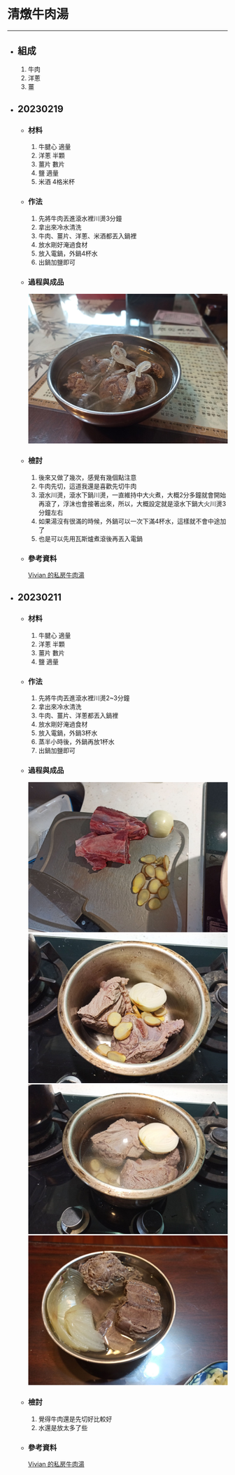 # 清燉牛肉湯
---
+ ## 組成
  1. 牛肉
  2. 洋蔥
  3. 薑


+ ## 20230219
  + ### 材料
    1. 牛腱心 適量
    2. 洋蔥 半顆
    3. 薑片 數片
    4. 鹽  適量
    5. 米酒 4格米杯
  
  + ### 作法
    1. 先將牛肉丟進滾水裡川燙3分鐘
    2. 拿出來冷水清洗
    3. 牛肉、薑片、洋蔥、米酒都丟入鍋裡
    4. 放水剛好淹過食材
    5. 放入電鍋，外鍋4杯水
    6. 出鍋加鹽即可
  
  + ### 過程與成品
    ![](../../Image/20230219_1.jpg)
  
  + ### 檢討
    1. 後來又做了幾次，感覺有幾個點注意
    2. 牛肉先切，這道我還是喜歡先切牛肉
    3. 滾水川燙，滾水下鍋川燙，一直維持中大火煮，大概2分多鐘就會開始再滾了，浮沫也會接著出來，所以，大概設定就是滾水下鍋大火川燙3分鐘左右
    4. 如果湯沒有很滿的時候，外鍋可以一次下滿4杯水，這樣就不會中途加了
    5. 也是可以先用瓦斯爐煮滾後再丟入電鍋
  
  + ### 參考資料
    [Vivian 的私房牛肉湯](https://youtu.be/_mFPPJGlx4M)


+ ## 20230211
  + ### 材料
    1. 牛腱心 適量
    2. 洋蔥 半顆
    3. 薑片 數片
    4. 鹽  適量
  
  + ### 作法
    1. 先將牛肉丟進滾水裡川燙2~3分鐘
    2. 拿出來冷水清洗
    3. 牛肉、薑片、洋蔥都丟入鍋裡
    4. 放水剛好淹過食材
    5. 放入電鍋，外鍋3杯水
    6. 蒸半小時後，外鍋再放1杯水
    7. 出鍋加鹽即可
  
  + ### 過程與成品
    ![](../../Image/20230211_1.jpg)
    ![](../../Image/20230211_2.jpg)
    ![](../../Image/20230211_3.jpg)
    ![](../../Image/20230211_4.jpg)
  
  + ### 檢討
    1. 覺得牛肉還是先切好比較好
    2. 水還是放太多了些
  
  + ### 參考資料
    [Vivian 的私房牛肉湯](https://youtu.be/_mFPPJGlx4M)